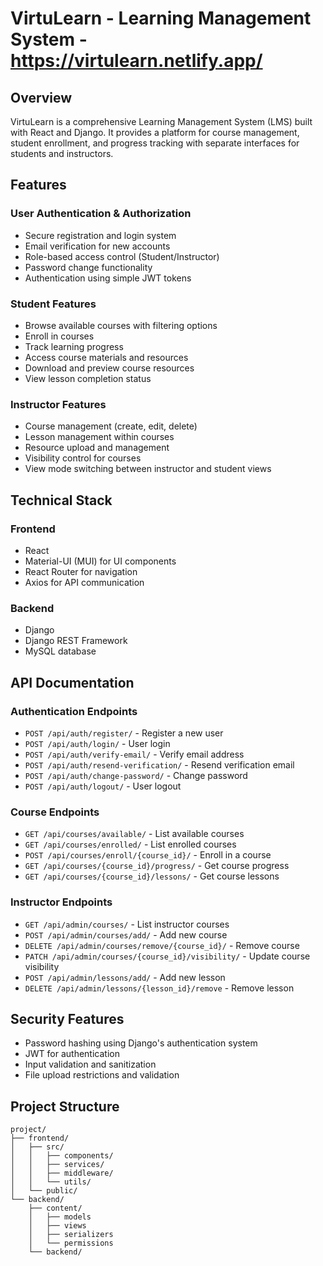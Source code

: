 # VirtuLearn - Learning Management System - https://virtulearn.netlify.app/

## Overview
VirtuLearn is a comprehensive Learning Management System (LMS) built with React and Django. It provides a platform for course management, student enrollment, and progress tracking with separate interfaces for students and instructors.

## Features

### User Authentication & Authorization
- Secure registration and login system
- Email verification for new accounts
- Role-based access control (Student/Instructor)
- Password change functionality
- Authentication using simple JWT tokens

### Student Features
- Browse available courses with filtering options
- Enroll in courses
- Track learning progress
- Access course materials and resources
- Download and preview course resources
- View lesson completion status

### Instructor Features
- Course management (create, edit, delete)
- Lesson management within courses
- Resource upload and management
- Visibility control for courses
- View mode switching between instructor and student views

## Technical Stack

### Frontend
- React
- Material-UI (MUI) for UI components
- React Router for navigation
- Axios for API communication

### Backend
- Django
- Django REST Framework
- MySQL database

## API Documentation

### Authentication Endpoints
- `POST /api/auth/register/` - Register a new user
- `POST /api/auth/login/` - User login
- `POST /api/auth/verify-email/` - Verify email address
- `POST /api/auth/resend-verification/` - Resend verification email
- `POST /api/auth/change-password/` - Change password
- `POST /api/auth/logout/` - User logout

### Course Endpoints
- `GET /api/courses/available/` - List available courses
- `GET /api/courses/enrolled/` - List enrolled courses
- `POST /api/courses/enroll/{course_id}/` - Enroll in a course
- `GET /api/courses/{course_id}/progress/` - Get course progress
- `GET /api/courses/{course_id}/lessons/` - Get course lessons

### Instructor Endpoints
- `GET /api/admin/courses/` - List instructor courses
- `POST /api/admin/courses/add/` - Add new course
- `DELETE /api/admin/courses/remove/{course_id}/` - Remove course
- `PATCH /api/admin/courses/{course_id}/visibility/` - Update course visibility
- `POST /api/admin/lessons/add/` - Add new lesson
- `DELETE /api/admin/lessons/{lesson_id}/remove` - Remove lesson

## Security Features
- Password hashing using Django's authentication system
- JWT for authentication
- Input validation and sanitization
- File upload restrictions and validation

## Project Structure
```
project/
├── frontend/
│   ├── src/
│   │   ├── components/
│   │   ├── services/
│   │   ├── middleware/
│   │   └── utils/
│   └── public/
└── backend/
    ├── content/
    │   ├── models
    │   ├── views
    │   ├── serializers
    │   └── permissions
    └── backend/
```
